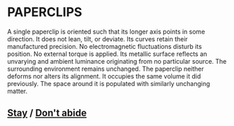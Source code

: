 # PAPERCLIPS

A single paperclip is oriented such that its longer axis points in some direction. It does not lean, tilt, or deviate. Its curves retain their manufactured precision. No electromagnetic fluctuations disturb its position. No external torque is applied. Its metallic surface reflects an unvarying and ambient luminance originating from no particular source. The surrounding environment remains unchanged. The paperclip neither deforms nor alters its alignment. It occupies the same volume it did previously. The space around it is populated with similarly unchanging matter.

## [Stay](page-73d34e79841680b2) / [Don't abide](page-810a9ceeede242c0)
